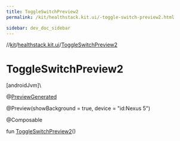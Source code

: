 ```yaml
---
title: ToggleSwitchPreview2
permalink: /kit/healthstack.kit.ui/-toggle-switch-preview2.html

sidebar: dev_doc_sidebar
---
```

//[kit](../../index.html)/[healthstack.kit.ui](index.html)/[ToggleSwitchPreview2](-toggle-switch-preview2.html)



# ToggleSwitchPreview2



[androidJvm]\




@[PreviewGenerated](../healthstack.kit.annotation/-preview-generated/index.html)



@Preview(showBackground = true, device = &quot;id:Nexus 5&quot;)



@Composable



fun [ToggleSwitchPreview2](-toggle-switch-preview2.html)()




